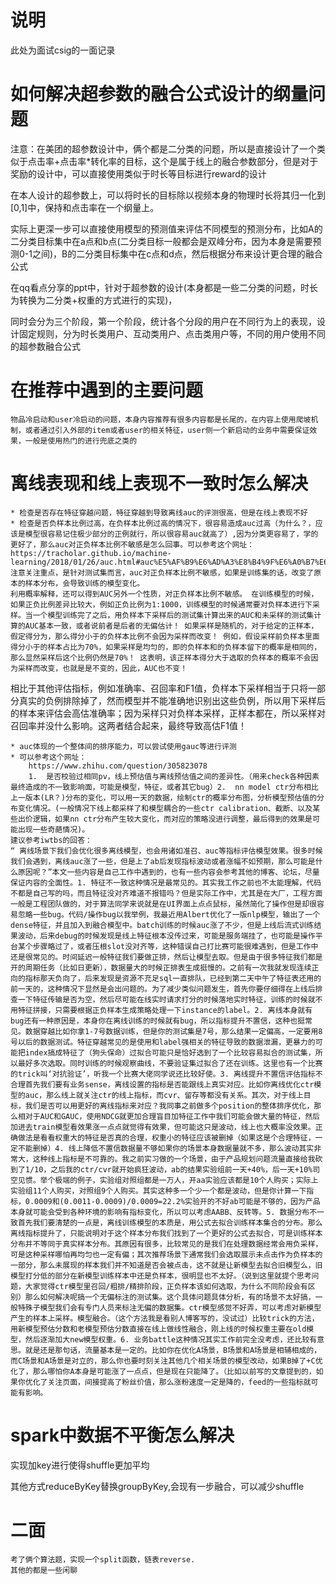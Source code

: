 # 说明
此处为面试csig的一面记录


# 如何解决超参数的融合公式设计的纲量问题
注意：在美团的超参数设计中，俩个都是二分类的问题，所以是直接设计了一个类似于点击率+点击率\*转化率的目标，这个是属于线上的融合参数部分，但是对于奖励的设计中，可以直接使用类似于时长等目标进行reward的设计

在本人设计的超参数上，可以将时长的目标除以视频本身的物理时长将其归一化到[0,1]中，保持和点击率在一个纲量上。


实际上更深一步可以直接使用模型的预测值来评估不同模型的预测分布，比如A的二分类目标集中在a点和b点(二分类目标一般都会是双峰分布，因为本身是需要预测0-1之间)，B的二分类目标集中在c点和d点，然后根据分布来设计更合理的融合公式


在qq看点分享的ppt中，针对于超参数的设计(本身都是一些二分类的问题，时长为转换为二分类+权重的方式进行的实现)，


同时会分为三个阶段，第一个阶段，统计各个分段的用户在不同行为上的表现，设计固定规则，分为时长类用户、互动类用户、点击类用户等，不同的用户使用不同的超参数融合公式

# 在推荐中遇到的主要问题
	物品冷启动和user冷启动的问题，本身内容推荐有很多内容都是长尾的，在内容上使用爬坡机制，或者通过引入外部的item或者user的相关特征，user侧一个新启动的业务中需要保证效果，一般是使用热门的进行兜底之类的

# 离线表现和线上表现不一致时怎么解决
    * 检查是否存在特征穿越问题，特征穿越到导致离线auc的评测很高，但是在线上表现不好
    * 检查是否负样本比例过高，在负样本比例过高的情况下，很容易造成auc过高（为什么？，应该是模型很容易记住极少部分的正例就行，所以很容易auc就高了）,因为分类更容易了，学的更好了，那么auc对正负样本比例不敏感是怎么回事。可以参考这个网址：https://tracholar.github.io/machine-learning/2018/01/26/auc.html#auc%E5%AF%B9%E6%AD%A3%E8%B4%9F%E6%A0%B7%E6%9C%AC%E6%AF%94%E4%BE%8B%E4%B8%8D%E6%95%8F%E6%84%9F,注意关注重点，是针对测试集而言，auc对正负样本比例不敏感，如果是训练集的话，改变了原本的样本分布，会导致训练的模型变化。
	利用概率解释，还可以得到AUC另外一个性质，对正负样本比例不敏感。 在训练模型的时候，如果正负比例差异比较大，例如正负比例为1:1000，训练模型的时候通常要对负样本进行下采样。当一个模型训练完了之后，用负样本下采样后的测试集计算出来的AUC和未采样的测试集计算的AUC基本一致，或者说前者是后者的无偏估计！ 如果采样是随机的，对于给定的正样本，假定得分为，那么得分小于的负样本比例不会因为采样而改变！ 例如，假设采样前负样本里面得分小于的样本占比为70%，如果采样是均匀的，即的负样本和的负样本留下的概率是相同的，那么显然采样后这个比例仍然是70%！ 这表明，该正样本得分大于选取的负样本的概率不会因为采样而改变，也就是是不变的，因此，AUC也不变！

相比于其他评估指标，例如准确率、召回率和F1值，负样本下采样相当于只将一部分真实的负例排除掉了，然而模型并不能准确地识别出这些负例，所以用下采样后的样本来评估会高估准确率；因为采样只对负样本采样，正样本都在，所以采样对召回率并没什么影响。这两者结合起来，最终导致高估F1值！

	* auc体现的一个整体间的排序能力，可以尝试使用gauc等进行评测
	* 可以参考这个网址：
		https://www.zhihu.com/question/305823078
		1.  是否校验过相同pv，线上预估值与离线预估值之间的差异性。（用来check各种因素最终造成的不一致影响面，可能是模型，特征，或者其它bug）2.  nn model ctr分布相比上一版本(LR？)分布的变化，可以用一天的数据，绘制ctr的概率分布图，分析模型预估值的分布变化情况。(一般情况下线上都采样了和模型耦合的一些ctr calibration、截断、以及某些出价逻辑，如果nn ctr分布产生较大变化，而对应的策略没进行调整，最后得到的效果是可能出现一些奇葩情况)。
	建议参考iwtbs的回答：
	“ 离线场景下我们会优化很多离线模型，也会用诸如准召、auc等指标评估模型效果。很多时候我们会遇到，离线auc涨了一些，但是上了ab后发现指标波动或者涨幅不如预期，那么可能是什么原因呢？”本文一些内容是自己工作中遇到的，也有一些内容会参考其他的博客、论坛，尽量保证内容的全面性。1. 特征不一致这种情况是最常见的。其实我工作之前也不太能理解，代码不都是自己写的吗，而且特征没对齐难道不报错吗？但是实际工作中，尤其是在大厂，工程方面一般是工程团队做的，对于算法同学来说就是在UI界面上点点鼠标，虽然简化了操作但是却很容易忽略一些bug。代码/操作bug以我举例，我最近用Albert优化了一版nlp模型，输出了一个dense特征，并且加入到融合模型中。batch训练的时候auc涨了不少，但是上线后流式训练结果波动，后来debug的时候发现是线上特征根本没传过来，可能是服务端挂了，也可能是操作平台某个步骤略过了，或者压根slot没对齐等，这种错误自己打比赛可能很难遇到，但是工作中还是很常见的。时间延迟一般特征我们要做正排，然后让模型去取。但是由于很多特征我们都是开的周期任务（比如日更新），数据量大的时候正排表生成挺慢的。之前有一次我就发现连续正向的指标那天负向了，后来发现是资源不充足sql一直排队，已经到第二天中午了特征表还用的前一天的，这种情况下显然是会出问题的。为了减少类似问题发生，首先你要仔细得在上线后排查一下特征传输是否为空，然后尽可能在线实时请求打分的时候落地实时特征，训练的时候就不用特征拼接，只需要根据正负样本生成策略处理一下instance的label。2. 离线本身就有bug还有一种原因是，本身你在离线训练的时候就有bug，所以指标提升不置信，这种也挺常见。数据穿越比如你拿1-7号数据训练，但是你的测试集是7号，那么结果一定偏高，一定要用8号以后的数据测试。特征穿越常见的是使用和label强相关的特征导致的数据泄漏，更暴力的可能把index搞成特征了（狗头保命）过拟合可能只是恰好选到了一个比较容易拟合的测试集，所以最好多次选取。同时训练的时候观察曲线，不要验证集过拟合了还在训练。这里也有一个比赛的trick叫‘对抗验证’，听我一个比赛大佬同学说还比较好使。3. 离线提升不置信评估指标不合理首先我们要有业务sense，离线设置的指标是否能跟线上真实对应。比如你离线优化ctr模型的auc，那么线上就关注ctr的线上指标，而cvr、留存等都没有关系。其次，对于线上目标，我们是否可以用更好的离线指标来对应？我同事之前做多个position的整体排序优化，那么相对于AUC和GAUC，使用NDCG就更加合理盲目加特征工作中我们可能会做大量的特征，然后加进去train模型看效果涨一点点就觉得有效果，但可能这只是波动，线上也大概率没效果。正确做法是看看权重大的特征是否真的合理，权重小的特征应该被删掉（如果这是个合理特征，一定不能删掉）4. 线上降低不置信数据量不够如果你的场景本身数据量就不多，那么波动其实非常大，这种线上指标是不可靠的。我之前实习做的一个场景，由于产品规划问题流量直接给我砍到了1/10，之后我的ctr/cvr就开始疯狂波动，ab的结果实验组前一天+40%，后一天+10%司空见惯。举个极端的例子，实验组对照组都是一万人，开aa实验应该都是10个人购买；实际上实验组11个人购买，对照组9个人购买。其实这种多一个少一个都是波动，但是你计算一下指标，0.0009和(0.0011-0.0009)/0.0009=22.2%实验开的不好ab可能是不够的，因为产品本身就可能会受到各种环境的影响有指标变化，所以可以考虑AABB、反转等。5. 数据分布不一致首先我们要清楚的一点是，离线训练模型的本质是，用公式去拟合训练样本集合的分布。那么离线指标提升了，只能说明对于这个样本分布我们找到了一个更好的公式去拟合，可是训练样本分布并不等同于真实样本分布。其原因有很多，比较常见的是我们在处理数据经常会用负采样，可是这种采样哪怕再均匀也一定有偏；其次推荐场景下通常我们会选取展示未点击作为负样本的一部分，那么未展现的样本我们并不知道是否会被点击，这不就是让新模型去拟合旧模型么，旧模型打分低的部分在新模型训练样本中还是负样本，很明显也不太好。（说到这里就提个思考问题，大家觉得ctr模型里召回/粗排/精排阶段，正负样本该如何选取，为什么不同阶段会有区别）那么如何解决呢搞一个无偏标注的测试集。这个具体问题具体分析，有的场景不太好搞，一般特殊子模型我们会有专门人员来标注无偏的数据集。ctr模型感觉不好弄，可以考虑对新模型产生的样本上采样。模型融合。（这个方法我是看别人博客写的，没试过）比较trick的方法，用新模型预估分数和老模型预估分数直接在线上做线性融合，刚上线的时候权重主要在old模型，然后逐渐加大new模型权重。6. 业务battle这种情况其实工作前完全没考虑，还比较有意思。就是还是那句话，流量基本是一定的。比如你在优化A场景，B场景和A场景是相辅相成的，而C场景和A场景是对立的，那么你也要时刻关注其他几个相关场景的模型改动，如果B掉了+C优化了，那么哪怕你A本身是可能涨了一点点，但是现在只能降了。（比如以前写的文章提到的，如果你优化了关注页面，间接提高了粉丝价值，那么涨粉速度一定是降的，feed的一些指标就可能有影响。
# spark中数据不平衡怎么解决

实现加key进行使得shuffle更加平均

其他方式reduceByKey替换groupByKey,会现有一步融合，可以减少shuffle



# 二面
    考了俩个算法题，实现一个split函数，链表reverse.
    其他的都是一些闲聊
